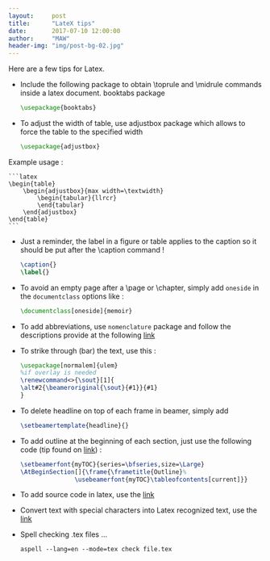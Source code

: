 ```yaml
---
layout:     post
title:      "LateX tips"
date:       2017-07-10 12:00:00
author:     "MAW"
header-img: "img/post-bg-02.jpg"
---
```


Here are a few tips for Latex.

- Include the following package to obtain \toprule and \midrule commands inside a latex document.
  booktabs package 

	```latex
	\usepackage{booktabs}
	```

- To adjust the width of table, use adjustbox package which allows to force the table to the specified width 
	```latex
	\usepackage{adjustbox}
	```

 Example usage : 

	```latex
	\begin{table}
		\begin{adjustbox}{max width=\textwidth}
			\begin{tabular}{llrcr}
			\end{tabular}
		\end{adjustbox}
	\end{table}
	```

- Just a reminder, the label in a figure or table applies to the caption so it should be put after the \caption command ! 

	```latex
	\caption{}
	\label{}
	```

- To avoid an empty page after a \page or \chapter, simply add `oneside` in the `documentclass` options like :

	```latex
 	\documentclass[oneside]{memoir}
	```

- To add abbreviations, use `nomenclature` package and follow the descriptions provide at the following [link](http://www.xm1math.net/doculatex/nomenclature.html)

- To strike through (bar) the text, use this : 

	```latex
 	\usepackage[normalem]{ulem}
 	%if overlay is needed
 	\renewcommand<>{\sout}[1]{
   	\alt#2{\beameroriginal{\sout}{#1}}{#1}
 	}	
	```

- To delete headline on top of each frame in beamer, simply add 

	```latex
 	\setbeamertemplate{headline}{}
	```

- To add outline at the beginning of each section, just use the following code (tip found on [link](https://nickhigham.wordpress.com/2013/01/18/top-5-beamer-tips/)) :

	```latex
 	\setbeamerfont{myTOC}{series=\bfseries,size=\Large}
 	\AtBeginSection[]{\frame{\frametitle{Outline}%
                   \usebeamerfont{myTOC}\tableofcontents[current]}}
	```

- To add source code in latex, use the [link](https://en.wikibooks.org/wiki/LaTeX/Source_Code_Listings)
- Convert text with special characters into Latex recognized text, use the [link](http://w2.syronex.com/jmr/latex-symbols-converter)
- Spell checking .tex files ...

 	```aspell --lang=en --mode=tex check file.tex```
